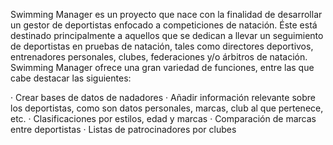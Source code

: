 Swimming Manager es un proyecto que nace con la finalidad de desarrollar un gestor de deportistas enfocado a competiciones de natación. Éste está destinado principalmente a aquellos que se dedican a llevar un seguimiento de deportistas en pruebas de natación, tales como directores deportivos, entrenadores personales, clubes, federaciones y/o árbitros de natación. Swimming Manager ofrece una gran variedad de funciones, entre las que cabe destacar las siguientes:

· Crear bases de datos de nadadores
· Añadir información relevante sobre los deportistas, como son datos personales, marcas, club al que pertenece, etc.
· Clasificaciones por estilos, edad y marcas
· Comparación de marcas entre deportistas
· Listas de patrocinadores por clubes